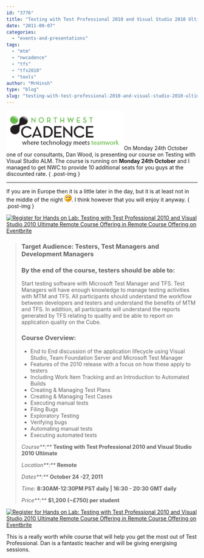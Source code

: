 ```yaml
---
id: "3776"
title: "Testing with Test Professional 2010 and Visual Studio 2010 Ultimate"
date: "2011-09-07"
categories: 
  - "events-and-presentations"
tags: 
  - "mtm"
  - "nwcadence"
  - "tfs"
  - "tfs2010"
  - "tools"
author: "MrHinsh"
type: "blog"
slug: "testing-with-test-professional-2010-and-visual-studio-2010-ultimate"
---
```


![NWC tagline logo_transparent](images/NWC-tagline-logo_transparent-1-1.png "NWC tagline logo_transparent")On Monday 24th October one of our consultants, Dan Wood, is presenting our course on Testing with Visual Studio ALM. The course is running on **Monday 24th October** and I managed to get NWC to provide 10 additional seats for you guys at the discounted rate.
{ .post-img }

  

* * *

If you are in Europe then it is a little later in the day, but it is at least not in the middle of the night ![Smile](images/wlEmoticon-smile-2-2.png). I think however that you will enjoy it anyway.
{ .post-img }

[![Register for Hands on Lab: 
Testing with Test Professional 2010 and Visual Studio 2010 Ultimate
Remote Course Offering in Remote Course Offering  on Eventbrite](http://www.eventbrite.com/registerbutton?eid=1210319097)](http://nwcadencetestcourse201110.eventbrite.com?ref=MrHinshBlog&discount=MrHinsh)

> ### Target Audience: Testers, Test Managers and Development Managers
> 
> ### By the end of the course, testers should be able to:
> 
> Start testing software with Microsoft Test Manager and TFS. Test Managers will have enough knowledge to manage testing activities with MTM and TFS. All participants should understand the workflow between developers and testers and understand the benefits of MTM and TFS. In addition, all participants will understand the reports generated by TFS relating to quality and be able to report on application quality on the Cube.
> 
> ### Course Overview:
> 
> - End to End discussion of the application lifecycle using Visual Studio, Team Foundation Server and Microsoft Test Manager
> - Features of the 2010 release with a focus on how these apply to testers
> - Including Work Item Tracking and an Introduction to Automated Builds
> - Creating & Managing Test Plans
> - Creating & Managing Test Cases
> - Executing manual tests
> - Filing Bugs
> - Exploratory Testing
> - Verifying bugs
> - Automating manual tests
> - Executing automated tests
> 
> _Course**:**_ **Testing with Test Professional 2010 and Visual Studio 2010 Ultimate**
> 
> _Location**:**_ **Remote**
> 
> _Dates**:**_ **October 24 -27, 2011**
> 
> _Time:_ **8:30AM-12:30PM PST daily | 16:30 - 20:30 GMT** **daily**
> 
> _Price**:**_ **$1,200 (~£750) per student**

[![Register for Hands on Lab: 
Testing with Test Professional 2010 and Visual Studio 2010 Ultimate
Remote Course Offering in Remote Course Offering  on Eventbrite](http://www.eventbrite.com/registerbutton?eid=1210319097)](http://nwcadencetestcourse201110.eventbrite.com?ref=MrHinshBlog&discount=MrHinsh)

This is a really worth while course that will help you get the most out of Test Professional. Dan is a fantastic teacher and will be giving energising sessions.


